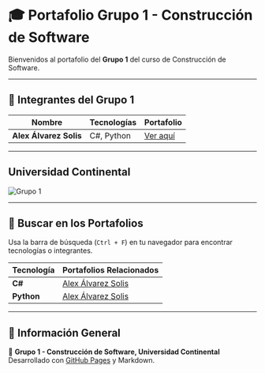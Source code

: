 # 🎓 Portafolio Grupo 1 - Construcción de Software

Bienvenidos al portafolio del **Grupo 1** del curso de Construcción de Software.

---

## 🚀 Integrantes del Grupo 1

| Nombre                  | Tecnologías | Portafolio |
|-------------------------|------------|------------|
| **Alex Álvarez Solis**  | C#, Python | [Ver aquí](https://alvarezdev.github.io) |

---

## Universidad Continental  

![Grupo 1](https://encrypted-tbn0.gstatic.com/images?q=tbn:ANd9GcRMyim14vjCmb_o0UrD1Jk4_nVAqwmZGvEWVA&s)

---


## 🔎 Buscar en los Portafolios  

Usa la barra de búsqueda (`Ctrl + F`) en tu navegador para encontrar tecnologías o integrantes.  

| Tecnología  | Portafolios Relacionados |
|------------|--------------------------|
| **C#**     | [Alex Álvarez Solis](https://alvarezdev.github.io) |
| **Python** | [Alex Álvarez Solis](https://alvarezdev.github.io) |

---

## 📜 Información General
📍 **Grupo 1 - Construcción de Software, Universidad Continental**  
Desarrollado con [GitHub Pages](https://pages.github.com/) y Markdown.
